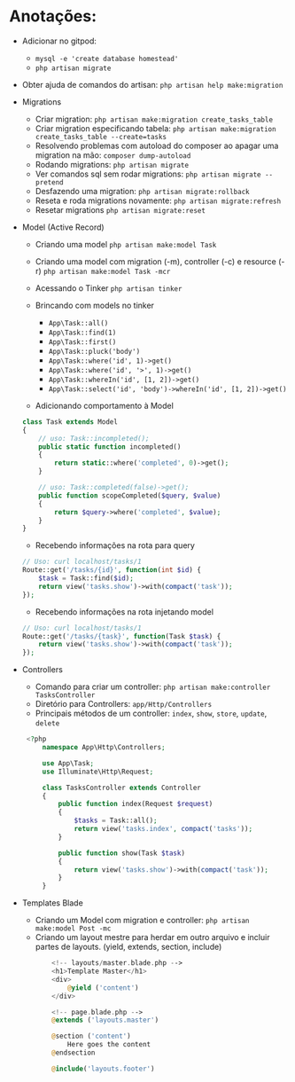 # Anotações:

- Adicionar no gitpod:
    - `mysql -e 'create database homestead'`
    - `php artisan migrate`

- Obter ajuda de comandos do artisan: `php artisan help make:migration`
- Migrations
    - Criar migration:
        `php artisan make:migration create_tasks_table`
    - Criar migration especificando tabela: 
        `php artisan make:migration create_tasks_table --create=tasks`
    - Resolvendo problemas com autoload do composer ao apagar uma migration na mão:
        `composer dump-autoload`
    - Rodando migrations:
        `php artisan migrate`
    - Ver comandos sql sem rodar migrations:
        `php artisan migrate --pretend`
    - Desfazendo uma migration:
        `php artisan migrate:rollback`
    - Reseta e roda migrations novamente:
        `php artisan migrate:refresh`
    - Resetar migrations
        `php artisan migrate:reset`

- Model (Active Record)
    - Criando uma model
        `php artisan make:model Task`
    - Criando uma model com migration (-m), controller (-c) e resource (-r)
        `php artisan make:model Task -mcr`
    - Acessando o Tinker
        `php artisan tinker`
    - Brincando com models no tinker
        - `App\Task::all()`
        - `App\Task::find(1)`
        - `App\Task::first()`
        - `App\Task::pluck('body')`
        - `App\Task::where('id', 1)->get()`
        - `App\Task::where('id', '>', 1)->get()`
        - `App\Task::whereIn('id', [1, 2])->get()`
        - `App\Task::select('id', 'body')->whereIn('id', [1, 2])->get()`

    - Adicionando comportamento à Model
    ```php
    class Task extends Model
    {
        // uso: Task::incompleted();
        public static function incompleted()
        {
            return static::where('completed', 0)->get();
        }

        // uso: Task::completed(false)->get();
        public function scopeCompleted($query, $value)
        {
            return $query->where('completed', $value);
        }
    }
    ```

    - Recebendo informações na rota para query
    ```php
    // Uso: curl localhost/tasks/1
    Route::get('/tasks/{id}', function(int $id) {
        $task = Task::find($id);
        return view('tasks.show')->with(compact('task'));
    });
    ```
    - Recebendo informações na rota injetando model
    ```php
    // Uso: curl localhost/tasks/1
    Route::get('/tasks/{task}', function(Task $task) {
        return view('tasks.show')->with(compact('task'));
    });
    ```

- Controllers
    - Comando para criar um controller: `php artisan make:controller TasksController`
    - Diretório para Controllers: `app/Http/Controllers`
    - Principais métodos de um controller: `index`, `show`, `store`, `update`, `delete`
   ```php
    <?php
        namespace App\Http\Controllers;

        use App\Task;
        use Illuminate\Http\Request;

        class TasksController extends Controller
        {
            public function index(Request $request)
            {
                $tasks = Task::all();
                return view('tasks.index', compact('tasks'));
            }

            public function show(Task $task)
            {
                return view('tasks.show')->with(compact('task'));
            }
        }
    ```

- Templates Blade
    - Criando um Model com migration e controller: `php artisan make:model Post -mc`
    - Criando um layout mestre para herdar em outro arquivo e incluir partes de layouts. (yield, extends, section, include)
        ```php
            <!-- layouts/master.blade.php -->
            <h1>Template Master</h1>
            <div>
                @yield ('content')
            </div>
        ```
        ```php
            <!-- page.blade.php -->
            @extends ('layouts.master')

            @section ('content')
                Here goes the content
            @endsection

            @include('layouts.footer')
        ```
